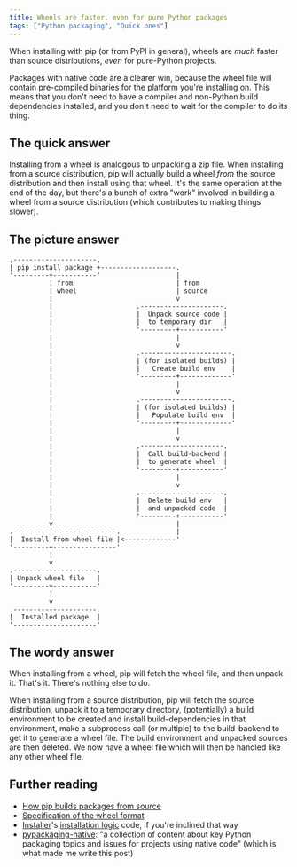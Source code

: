 ```yaml
---
title: Wheels are faster, even for pure Python packages
tags: ["Python packaging", "Quick ones"]
---
```


When installing with pip (or from PyPI in general), wheels are _much_ faster
than source distributions, _even_ for pure-Python projects.

Packages with native code are a clearer win, because the wheel file will contain
pre-compiled binaries for the platform you're installing on. This means that you
don't need to have a compiler and non-Python build dependencies installed, and
you don't need to wait for the compiler to do its thing.

## The quick answer

Installing from a wheel is analogous to unpacking a zip file. When installing
from a source distribution, pip will actually build a wheel _from_ the source
distribution and then install using that wheel. It's the same operation at the
end of the day, but there's a bunch of extra "work" involved in building a wheel
from a source distribution (which contributes to making things slower).

## The picture answer

```goat
.---------------------.
| pip install package +-------------------.
'---------+-----------'                   |
          | from                          | from
          | wheel                         | source
          |                               v
          |                     .---------------------.
          |                     |  Unpack source code |
          |                     |  to temporary dir   |
          |                     '---------+-----------'
          |                               |
          |                               v
          |                     .-----------------------.
          |                     | (for isolated builds) |
          |                     |   Create build env    |
          |                     '---------+-------------'
          |                               |
          |                               v
          |                     .-----------------------.
          |                     | (for isolated builds) |
          |                     |   Populate build env  |
          |                     '---------+-------------'
          |                               |
          |                               v
          |                     .---------------------.
          |                     |  Call build-backend |
          |                     |  to generate wheel  |
          |                     '---------+-----------'
          |                               |
          |                               v
          |                     .---------------------.
          |                     |  Delete build env   |
          |                     |  and unpacked code  |
          |                     '---------+-----------'
          v                               |
.--------------------------.              |
|  Install from wheel file |<-------------'
'---------+----------------'
          |
          v
.---------------------.
| Unpack wheel file   |
'---------+-----------'
          |
          v
.---------------------.
|  Installed package  |
'---------------------'
```

## The wordy answer

When installing from a wheel, pip will fetch the wheel file, and then unpack it.
That's it. There's nothing else to do.

When installing from a source distribution, pip will fetch the source
distribution, unpack it to a temporary directory, (potentially) a build
environment to be created and install build-dependencies in that environment,
make a subprocess call (or multiple) to the build-backend to get it to generate
a wheel file. The build environment and unpacked sources are then deleted. We
now have a wheel file which will then be handled like any other wheel file.

## Further reading

- [How pip builds packages from source](https://pip.pypa.io/en/stable/reference/build-system/)
- [Specification of the wheel format](https://packaging.python.org/en/latest/specifications/binary-distribution-format/)
- [Installer]'s [installation logic] code, if you're inclined that way
- [pypackaging-native]: "a collection of content about key Python packaging
  topics and issues for projects using native code" (which is what made me write
  this post)

[pip]: https://pip.pypa.io/
[installer]: https://installer.pypa.io/
[installation logic]:
  https://github.com/pypa/installer/blob/0.6.0/src/installer/_core.py#L64
[pypackaging-native]: https://pypackaging-native.github.io/

[^1]:
    Yea, those are different. Source distribution files are `.tar.gz` files with
    the source code _and_ metadata about the package in a standard location.
    Source tarballs are just the source code, without the metadata.

